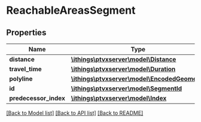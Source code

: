 # ReachableAreasSegment

## Properties
Name | Type | Description | Notes
------------ | ------------- | ------------- | -------------
**distance** | [**\ithings\ptvxserver\model\Distance**](Distance.md) |  | 
**travel_time** | [**\ithings\ptvxserver\model\Duration**](Duration.md) |  | 
**polyline** | [**\ithings\ptvxserver\model\EncodedGeometry**](EncodedGeometry.md) |  | [optional] 
**id** | [**\ithings\ptvxserver\model\SegmentId**](SegmentId.md) |  | [optional] 
**predecessor_index** | [**\ithings\ptvxserver\model\Index**](Index.md) |  | [optional] 

[[Back to Model list]](../../README.md#documentation-for-models) [[Back to API list]](../../README.md#documentation-for-api-endpoints) [[Back to README]](../../README.md)

